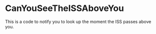 # CanYouSeeTheISSAboveYou
This is a code to notify you to look up the moment the ISS passes above you. 
